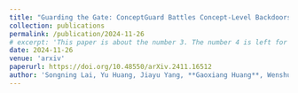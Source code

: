 ```yaml
---
title: "Guarding the Gate: ConceptGuard Battles Concept-Level Backdoors in Concept Bottleneck Models"
collection: publications
permalink: /publication/2024-11-26
# excerpt: 'This paper is about the number 3. The number 4 is left for future work.'
date: 2024-11-26
venue: 'arxiv'
paperurl: https://doi.org/10.48550/arXiv.2411.16512
author: 'Songning Lai, Yu Huang, Jiayu Yang, **Gaoxiang Huang**, Wenshuo Chen, Yutao Yue'
---
```

<!-- [Download paper here](http://gaoxiang-huang.github.io/files/paper3.pdf) -->
<!-- Recommended citation: @misc{lai2024guardinggateconceptguardbattles,
      title={Guarding the Gate: ConceptGuard Battles Concept-Level Backdoors in Concept Bottleneck Models}, 
      author={Songning Lai and Yu Huang and Jiayu Yang and Gaoxiang Huang and Wenshuo Chen and Yutao Yue},
      year={2024},
      eprint={2411.16512},
      archivePrefix={arXiv},
      primaryClass={cs.CR},
      url={https://arxiv.org/abs/2411.16512}, 
}
 -->
